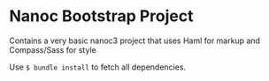 # Nanoc Bootstrap Project

Contains a very basic nanoc3 project that uses Haml for markup and Compass/Sass for style

Use `$ bundle install` to fetch all dependencies.
